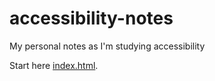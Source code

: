 # accessibility-notes
My personal notes as I'm studying accessibility

Start here [index.html](./index.html).
